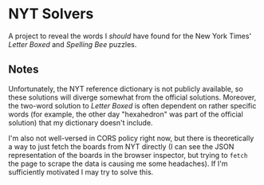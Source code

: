 # NYT Solvers
A project to reveal the words I _should_ have found for the New York Times' _Letter Boxed_ and _Spelling Bee_ puzzles.

## Notes 
Unfortunately, the NYT reference dictionary is not publicly available, so these solutions will diverge somewhat from the official solutions. Moreover, the two-word solution to _Letter Boxed_ is often dependent on rather specific words (for example, the other day "hexahedron" was part of the official solution) that my dictionary doesn't include.

I'm also not well-versed in CORS policy right now, but there is theoretically a way to just fetch the boards from NYT directly (I can see the JSON representation of the boards in the browser inspector, but trying to `fetch` the page to scrape the data is causing me some headaches). If I'm sufficiently motivated I may try to solve this.
